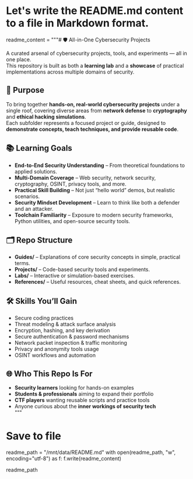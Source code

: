 # Let's write the README.md content to a file in Markdown format.

readme_content = """# 🛡️ All-in-One Cybersecurity Projects

A curated arsenal of cybersecurity projects, tools, and experiments — all in one place.  
This repository is built as both a **learning lab** and a **showcase** of practical implementations across multiple domains of security.

## 🎯 Purpose
To bring together **hands-on, real-world cybersecurity projects** under a single roof, covering diverse areas from **network defense** to **cryptography** and **ethical hacking simulations**.  
Each subfolder represents a focused project or guide, designed to **demonstrate concepts, teach techniques, and provide reusable code**.

## 📚 Learning Goals
- **End-to-End Security Understanding** – From theoretical foundations to applied solutions.
- **Multi-Domain Coverage** – Web security, network security, cryptography, OSINT, privacy tools, and more.
- **Practical Skill Building** – Not just “hello world” demos, but realistic scenarios.
- **Security Mindset Development** – Learn to think like both a defender and an attacker.
- **Toolchain Familiarity** – Exposure to modern security frameworks, Python utilities, and open-source security tools.

## 🗂 Repo Structure
- **Guides/** – Explanations of core security concepts in simple, practical terms.
- **Projects/** – Code-based security tools and experiments.
- **Labs/** – Interactive or simulation-based exercises.
- **References/** – Useful resources, cheat sheets, and quick references.

## 🛠 Skills You’ll Gain
- Secure coding practices  
- Threat modeling & attack surface analysis  
- Encryption, hashing, and key derivation  
- Secure authentication & password mechanisms  
- Network packet inspection & traffic monitoring  
- Privacy and anonymity tools usage  
- OSINT workflows and automation  

## 🌐 Who This Repo Is For
- **Security learners** looking for hands-on examples  
- **Students & professionals** aiming to expand their portfolio  
- **CTF players** wanting reusable scripts and practice tools  
- Anyone curious about the **inner workings of security tech**  
"""

# Save to file
readme_path = "/mnt/data/README.md"
with open(readme_path, "w", encoding="utf-8") as f:
    f.write(readme_content)

readme_path
